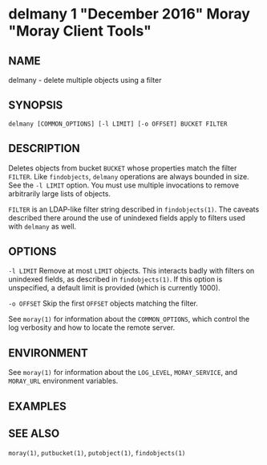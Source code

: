# delmany 1 "December 2016" Moray "Moray Client Tools"

## NAME

delmany - delete multiple objects using a filter

## SYNOPSIS

`delmany [COMMON_OPTIONS] [-l LIMIT] [-o OFFSET] BUCKET FILTER`

## DESCRIPTION

Deletes objects from bucket `BUCKET` whose properties match the filter `FILTER`.
Like `findobjects`, `delmany` operations are always bounded in size.  See the
`-l LIMIT` option.  You must use multiple invocations to remove arbitrarily
large lists of objects.

`FILTER` is an LDAP-like filter string described in `findobjects(1)`.  The
caveats described there around the use of unindexed fields apply to filters used
with `delmany` as well.

## OPTIONS

`-l LIMIT`
    Remove at most `LIMIT` objects.  This interacts badly with filters on
    unindexed fields, as described in `findobjects(1)`.  If this option is
    unspecified, a default limit is provided (which is currently 1000).

`-o OFFSET`
    Skip the first `OFFSET` objects matching the filter.
    <!-- XXX is that right? -->

See `moray(1)` for information about the `COMMON_OPTIONS`, which control
the log verbosity and how to locate the remote server.

## ENVIRONMENT

See `moray(1)` for information about the `LOG_LEVEL`, `MORAY_SERVICE`, and
`MORAY_URL` environment variables.

## EXAMPLES

<!-- XXX -->

## SEE ALSO

`moray(1)`, `putbucket(1)`, `putobject(1)`, `findobjects(1)`
